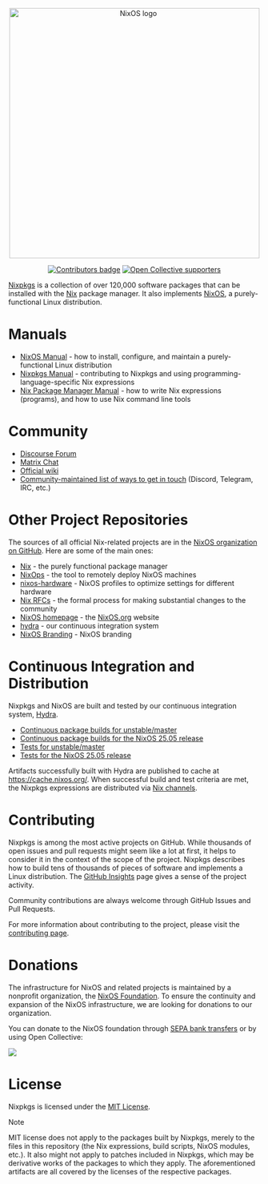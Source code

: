<p align="center">
  <a href="https://nixos.org">
    <picture>
      <source media="(prefers-color-scheme: light)" srcset="https://brand.nixos.org/logos/nixos-logo-default-gradient-black-regular-horizontal-minimal.svg">
      <source media="(prefers-color-scheme: dark)" srcset="https://brand.nixos.org/logos/nixos-logo-default-gradient-white-regular-horizontal-minimal.svg">
      <img src="https://brand.nixos.org/logos/nixos-logo-default-gradient-black-regular-horizontal-minimal.svg" width="500px" alt="NixOS logo">
    </picture>
  </a>
</p>

<p align="center">
  <a href="CONTRIBUTING.md"><img src="https://img.shields.io/github/contributors-anon/NixOS/nixpkgs" alt="Contributors badge" /></a>
  <a href="https://opencollective.com/nixos"><img src="https://opencollective.com/nixos/tiers/supporter/badge.svg?label=supporters&color=brightgreen" alt="Open Collective supporters" /></a>
</p>

[Nixpkgs](https://github.com/nixos/nixpkgs) is a collection of over 120,000 software packages that can be installed with the [Nix](https://nixos.org/nix/) package manager.
It also implements [NixOS](https://nixos.org/nixos/), a purely-functional Linux distribution.

# Manuals

* [NixOS Manual](https://nixos.org/manual/nixos/stable) - how to install, configure, and maintain a purely-functional Linux distribution
* [Nixpkgs Manual](https://nixos.org/manual/nixpkgs/stable/) - contributing to Nixpkgs and using programming-language-specific Nix expressions
* [Nix Package Manager Manual](https://nix.dev/manual/nix/stable) - how to write Nix expressions (programs), and how to use Nix command line tools

# Community

* [Discourse Forum](https://discourse.nixos.org/)
* [Matrix Chat](https://matrix.to/#/#space:nixos.org)
* [Official wiki](https://wiki.nixos.org/)
* [Community-maintained list of ways to get in touch](https://wiki.nixos.org/wiki/Get_In_Touch#Chat) (Discord, Telegram, IRC, etc.)

# Other Project Repositories

The sources of all official Nix-related projects are in the [NixOS organization on GitHub](https://github.com/NixOS/).
Here are some of the main ones:

* [Nix](https://github.com/NixOS/nix) - the purely functional package manager
* [NixOps](https://github.com/NixOS/nixops) - the tool to remotely deploy NixOS machines
* [nixos-hardware](https://github.com/NixOS/nixos-hardware) - NixOS profiles to optimize settings for different hardware
* [Nix RFCs](https://github.com/NixOS/rfcs) - the formal process for making substantial changes to the community
* [NixOS homepage](https://github.com/NixOS/nixos-homepage) - the [NixOS.org](https://nixos.org) website
* [hydra](https://github.com/NixOS/hydra) - our continuous integration system
* [NixOS Branding](https://github.com/NixOS/branding) - NixOS branding

# Continuous Integration and Distribution

Nixpkgs and NixOS are built and tested by our continuous integration system, [Hydra](https://hydra.nixos.org/).

* [Continuous package builds for unstable/master](https://hydra.nixos.org/jobset/nixos/trunk-combined)
* [Continuous package builds for the NixOS 25.05 release](https://hydra.nixos.org/jobset/nixos/release-25.05)
* [Tests for unstable/master](https://hydra.nixos.org/job/nixos/trunk-combined/tested#tabs-constituents)
* [Tests for the NixOS 25.05 release](https://hydra.nixos.org/job/nixos/release-25.05/tested#tabs-constituents)

Artifacts successfully built with Hydra are published to cache at https://cache.nixos.org/.
When successful build and test criteria are met, the Nixpkgs expressions are distributed via [Nix channels](https://nix.dev/manual/nix/stable/command-ref/nix-channel.html).

# Contributing

Nixpkgs is among the most active projects on GitHub.
While thousands of open issues and pull requests might seem like a lot at first, it helps to consider it in the context of the scope of the project.
Nixpkgs describes how to build tens of thousands of pieces of software and implements a Linux distribution.
The [GitHub Insights](https://github.com/NixOS/nixpkgs/pulse) page gives a sense of the project activity.

Community contributions are always welcome through GitHub Issues and Pull Requests.

For more information about contributing to the project, please visit the [contributing page](CONTRIBUTING.md).

# Donations

The infrastructure for NixOS and related projects is maintained by a nonprofit organization, the [NixOS Foundation](https://nixos.org/nixos/foundation.html).
To ensure the continuity and expansion of the NixOS infrastructure, we are looking for donations to our organization.

You can donate to the NixOS foundation through [SEPA bank transfers](https://nixos.org/donate.html) or by using Open Collective:

<a href="https://opencollective.com/nixos#support"><img src="https://opencollective.com/nixos/tiers/supporter.svg?width=890" /></a>

# License

Nixpkgs is licensed under the [MIT License](COPYING).

> [!Note]
> MIT license does not apply to the packages built by Nixpkgs, merely to the files in this repository (the Nix expressions, build scripts, NixOS modules, etc.).
It also might not apply to patches included in Nixpkgs, which may be derivative works of the packages to which they apply.
The aforementioned artifacts are all covered by the licenses of the respective packages.
